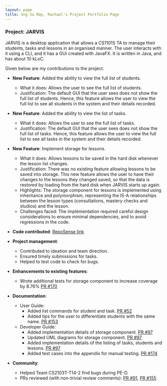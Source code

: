 ```yaml
---
layout: page
title: Sng Su May, Rachael's Project Portfolio Page
---
```


### Project: JARVIS

JARVIS is a desktop application that allows a CS1101S TA to manage their students, tasks and lessons in an organised manner. The user interacts with it using a CLI, and it has a GUI created with JavaFX. It is written in Java, and has about 10 kLoC.

Given below are my contributions to the project.

* **New Feature**: Added the ability to view the full list of students.
  * What it does: Allows the user to see the full list of students.
  * Justification: The default GUI that the user sees does not show the full list of students. Hence, this feature allows the user to view the full list to see all students in the system and their details recorded.

* **New Feature**: Added the ability to view the list of tasks.
  * What it does: Allows the user to see the full list of tasks.
  * Justification: The default GUI that the user sees does not show the full list of tasks. Hence, this feature allows the user to view the full list to see all tasks in the system and their details recorded.

* **New Feature**: Implement storage for lessons.
  * What it does: Allows lessons to be saved in the hard disk whenever the lesson list changes.
  * Justification: There was no existing feature allowing lessons to be saved into storage. This new feature allows the user to have their changes to the lessons they changed saved, so that the data is restored by loading from the hard disk when JARVIS starts up again.
  * Highlights: The storage component for lessons is implemented using inheritance and polymorphism, representing the IS-A relationships between the lesson types (consultations, mastery checks and studios) and the lesson.
  * Challenges faced: The implementation required careful design considerations to ensure minimal dependencies, and to avoid regressions in the code.

* **Code contributed**: [RepoSense link](https://nus-cs2103-ay2223s1.github.io/tp-dashboard/?search=rachaelsng&breakdown=true&sort=groupTitle&sortWithin=title&since=2022-09-16&timeframe=commit&mergegroup=&groupSelect=groupByRepos&checkedFileTypes=docs~functional-code~test-code~other)

* **Project management**:
  * Contributed to ideation and team direction.
  * Ensured timely submissions for tasks.
  * Helped to test code to check for bugs.

* **Enhancements to existing features**:
  * Wrote additional tests for storage component to increase coverage by 8.76% [PR #170](https://github.com/AY2223S1-CS2103T-T11-3/tp/pull/170)

* **Documentation**:
  * User Guide:
    * Added list commands for student and task. [PR #52](https://github.com/AY2223S1-CS2103T-T11-3/tp/pull/52)
    * Added tips for the user to differentiate students with the same name. [PR #153](https://github.com/AY2223S1-CS2103T-T11-3/tp/pull/153)
  * Developer Guide:
    * Added implementation details of storage component. [PR #97](https://github.com/AY2223S1-CS2103T-T11-3/tp/pull/97)
    * Updated UML diagrams for storage component. [PR #97](https://github.com/AY2223S1-CS2103T-T11-3/tp/pull/97)
    * Added implementation details of the listing of tasks, students and lessons. [PR #97](https://github.com/AY2223S1-CS2103T-T11-3/tp/pull/97)
    * Added test cases into the appendix for manual testing. [PR #174](https://github.com/AY2223S1-CS2103T-T11-3/tp/pull/174)

* **Community**:
  * Helped Team CS2103T-T14-2 find bugs during PE-D.
  * PRs reviewed (with non-trivial review comments): [PR #91](https://github.com/AY2223S1-CS2103T-T11-3/tp/pull/91), [PR #155](https://github.com/AY2223S1-CS2103T-T11-3/tp/pull/155)

